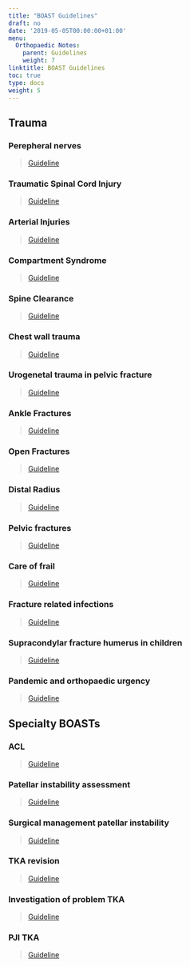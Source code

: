 ```yaml
---
title: "BOAST Guidelines"
draft: no
date: '2019-05-05T00:00:00+01:00'
menu:
  Orthopaedic Notes:
    parent: Guidelines
    weight: 7
linktitle: BOAST Guidelines
toc: true
type: docs
weight: 5
---
```

## Trauma 

### Perepheral nerves 
> [Guideline](https://www.boa.ac.uk/uploads/assets/0ff5e363-d023-4d79-a97e61652039d2de/17509408-3c2a-4aa5-b025652cde7398de/peripheral%20nerve%20injury.pdf)

### Traumatic Spinal Cord Injury

> [Guideline](https://www.boa.ac.uk/uploads/assets/dbaa2d98-affe-434c-99cd2d8dcc1647a2/f7f90c9d-c0d8-4675-ba2513405a9f6c01/the%20management%20of%20traumatic%20spinal%20cord%20injury.pdf)

### Arterial Injuries

> [Guideline](https://www.boa.ac.uk/uploads/assets/ac635861-a657-48f2-aeab0276534e4e37/e3bd08bb-bba6-4074-8ba0d08f53dc9d2c/management%20of%20arterial%20injuries%20associated%20with%20fractures%20and%20dislocations.pdf)

### Compartment Syndrome

> [Guideline](https://www.boa.ac.uk/uploads/assets/0d37694f-1cad-40d5-b4c1032eef7486ff/de4cfbe1-6ef3-443d-a7f2a0ee491d2229/diagnosis%20and%20management%20of%20compartment%20syndrome%20of%20the%20limbs.pdf)

### Spine Clearance

> [Guideline](https://www.boa.ac.uk/uploads/assets/89870cee-0ae7-4bf9-a081669550454e65/948c5c81-b37e-431e-8fbdf78ea33514a4/spinal%20clearance%20in%20the%20trauma%20patient.pdf)

### Chest wall trauma

>[Guideline](https://www.boa.ac.uk/uploads/assets/ef5f6208-c6dd-4f19-b9b3ee628d28b774/boast%20-%20the%20management%20of%20blunt%20chest%20wall%20trauma.pdf)

### Urogenetal trauma in pelvic fracture

>[Guideline](https://www.boa.ac.uk/uploads/assets/86c72eff-26aa-4cec-98d1e85cda3dac6c/bcdaeccf-0cff-4da8-bca1b9519b3a542d/the%20management%20of%20urological%20trauma%20associated%20with%20pelvic%20fractures.pdf)

### Ankle Fractures

>[Guideline](https://www.boa.ac.uk/uploads/assets/f8b1c499-c38a-4805-8cb8d8eb3087bca7/8be763eb-5921-4cb2-b6802f3e65ce8e7f/the%20management%20of%20ankle%20fractures.pdf)

### Open Fractures

> [Guideline](https://www.boa.ac.uk/uploads/assets/3b91ad0a-9081-4253-92f7d90e8df0fb2c/29bf80f1-1cb6-46b7-afc761119341447f/open%20fractures.pdf)

### Distal Radius

>[Guideline](https://www.boa.ac.uk/uploads/assets/eca9b368-6c1d-4a44-b98de7cfc9247273/5c46835b-7d0f-40c4-89112dd5beddcda7/boast%20-%20the%20management%20of%20distal%20radial%20fractures.pdf)

### Pelvic fractures

>[Guideline](https://www.boa.ac.uk/uploads/assets/e0ff512b-6364-42ef-af23617e1894d8bd/04fe5a18-47a2-46d7-9aa6cc158825014d/the%20management%20of%20patients%20with%20pelvic%20fractures.pdf)

### Care of frail

>[Guideline](https://www.boa.ac.uk/uploads/assets/a30f1f4c-210e-4ee2-98fd14a8a04093fe/boast-frail-and-older-care-final.pdf)

### Fracture related infections

>[Guideline](https://www.boa.ac.uk/uploads/assets/dee7cba7-5919-4f26-a286033fcf46a458/boast-fracture-related-infections.pdf)

### Supracondylar fracture humerus in children

>[Guideline](https://www.boa.ac.uk/uploads/assets/e5f0c99f-85a1-472c-94a110cd2bd966ab/BOASTSupracondylarFracturesHumerusChildren2020-v2-FINAL.pdf)

### Pandemic and orthopaedic urgency

>[Guideline](https://www.boa.ac.uk/uploads/assets/782e0b20-f9ce-4fc9-819f943740161405/201ebd61-5828-4c81-b45a8b80ac47fd50/COVID-19-BOASTs-Combined-v3FINAL.pdf)

## Specialty BOASTs

### ACL

>[Guideline](https://www.boa.ac.uk/uploads/assets/1232cab5-2b7f-4ce1-87833268b0ea5403/Best-practice-management-for-ACL-injuries.pdf)

### Patellar instability assessment

>[Guideline](https://www.boa.ac.uk/uploads/assets/6bf34e87-23e7-4dea-aa932b8bb9991b32/Assessment-of-patients-with-recurrent-patellar-instability.pdf)

### Surgical management patellar instability

>[Guideline](https://www.boa.ac.uk/uploads/assets/f2902857-b7ea-4387-9a6b983935c73eb7/Surgical-management-of-recurrent-patellar-instability.pdf)

### TKA revision
>[Guideline](https://www.boa.ac.uk/uploads/assets/971872a7-4db9-47b8-a0fc7dd9733c6256/Revision-Total-Knee-Replacement-Surgical-Practice-Guidelines.pdf)

### Investigation of problem TKA

> [Guideline](https://www.boa.ac.uk/uploads/assets/7defdd00-004a-45fa-870ac5a2dfe332cf/Investigation-and-Management-of-Patients-with-Problematic-Knee-Replacements.pdf)

### PJI TKA

>[Guideline](https://www.boa.ac.uk/uploads/assets/9ba3010b-8563-4517-a2869fd179a1f4b2/Investigation-and-Management-of-Prosthetic-Joint-Infection-in-Knee-Replacement.pdf)
